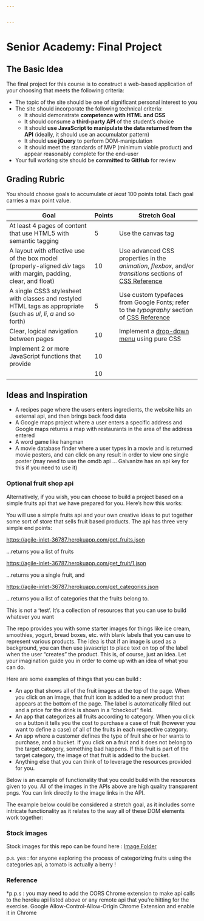 ```yaml
---


---
```


<h1 id="senior-academy-final-project">Senior Academy: Final Project</h1>
<h2 id="the-basic-idea">The Basic Idea</h2>
<p>The final project for this course is to construct a web-based application of your choosing that meets the following criteria:</p>
<ul>
<li>The topic of the site should be one of significant personal interest to you</li>
<li>The site should incorporate the following technical criteria:
<ul>
<li>It should demonstrate <strong>competence with HTML and CSS</strong></li>
<li>It should consume a <strong>third-party API</strong> of the student’s choice</li>
<li>It should <strong>use JavaScript to manipulate the data returned from the API</strong> (ideally, it should use an accumulator pattern)</li>
<li>It should <strong>use jQuery</strong> to perform DOM-manipulation</li>
<li>It should meet the standards of MVP (minimum viable product) and appear reasonably complete for the end-user</li>
</ul>
</li>
<li>Your full working site should be <strong>committed to GitHub</strong> for review</li>
</ul>
<h2 id="grading-rubric">Grading Rubric</h2>
<p>You should choose goals to accumulate <em>at least</em> 100 points total. Each goal carries a max point value.</p>

<table>
<thead>
<tr>
<th>Goal</th>
<th>Points</th>
<th>Stretch Goal</th>
</tr>
</thead>
<tbody>
<tr>
<td>At least 4 pages of content that use HTML5 with semantic tagging</td>
<td>5</td>
<td>Use the canvas tag</td>
</tr>
<tr>
<td>A layout with effective use of the box model (properly-aligned <em>div</em> tags with margin, padding, clear, and float)</td>
<td>10</td>
<td>Use advanced CSS properties in the <em>animation</em>, <em>flexbox</em>, and/or <em>transitions</em> sections of <a href="http://cssreference.io.">CSS Reference</a></td>
</tr>
<tr>
<td>A single CSS3 stylesheet with classes and restyled HTML tags as appropriate (such as <em>ul</em>, <em>li</em>, <em>a</em> and so forth)</td>
<td>5</td>
<td>Use custom typefaces from Google Fonts; refer to the <em>typography</em> section of <a href="http://cssreference.io.">CSS Reference</a></td>
</tr>
<tr>
<td>Clear, logical navigation between pages</td>
<td>10</td>
<td>Implement a <a href="https://codepen.io/philhoyt/pen/ujHzd">drop-down menu</a> using pure CSS</td>
</tr>
<tr>
<td>Implement 2 or more JavaScript functions that provide</td>
<td>10</td>
<td></td>
</tr>
<tr>
<td></td>
<td>10</td>
<td></td>
</tr>
</tbody>
</table><h2 id="ideas-and-inspiration">Ideas and Inspiration</h2>
<ul>
<li>A recipes page where the users enters ingredients, the website hits an external api, and then brings back food data</li>
<li>A Google maps project where a user enters a specific address and Google maps returns a map with restaurants in the area of the address entered</li>
<li>A word game like hangman</li>
<li>A movie database finder where a user types in a movie and is returned movie posters, and can click on any result in order to view one single poster (may need to use the omdb api  … Galvanize has an api key for this if you need to use it)</li>
</ul>
<h3 id="optional-fruit-shop-api">Optional fruit shop api</h3>
<p>Alternatively, if you wish, you can choose to build a project based on a simple fruits api that we have prepared for you. Here’s how this works:</p>
<p>You will use a simple fruits api and your own creative ideas to put together some sort of store that sells fruit based products. The api has three very simple end points:</p>
<p><a href="https://agile-inlet-36787.herokuapp.com/get_fruits.json">https://agile-inlet-36787.herokuapp.com/get_fruits.json</a></p>
<p>…returns you a list of fruits</p>
<p><a href="https://agile-inlet-36787.herokuapp.com/get_fruit/1.json">https://agile-inlet-36787.herokuapp.com/get_fruit/1.json</a></p>
<p>…returns you a single fruit, and</p>
<p><a href="https://agile-inlet-36787.herokuapp.com/get_categories.json">https://agile-inlet-36787.herokuapp.com/get_categories.json</a></p>
<p>…returns you a list of categories that the fruits belong to.</p>
<p>This is not a ‘test’. It’s a collection of resources that you can use to build whatever you want</p>
<p>The repo provides you with some starter images for things like ice cream, smoothies, yogurt, bread boxes, etc. with blank labels that you can use to represent various products. The idea is that if an image is used as a background, you can then use javascript to place text on top of the label when the user “creates” the product. This is, of course, just an idea. Let your imagination guide you in order to come up with an idea of what you can do.</p>
<p>Here are some examples of things that you can build :</p>
<ul>
<li>An app that shows all of the fruit images at the top of the page. When you click on an image, that fruit icon is added to a new product that appears at the bottom of the page. The label is automatically filled out and a price for the drink is shown in a “checkout” field.</li>
<li>An app that categorizes all fruits according to category. When you click on a button it tells you the cost to purchase a case of fruit (however you want to define a case) of all of the fruits in each respective category.</li>
<li>An app where a customer defines the type of fruit she or her wants to purchase, and a bucket. If you click on a fruit and it does not belong to the target category, something bad happens. If this fruit is part of the target category, the image of that fruit is added to the bucket.</li>
<li>Anything else that you can think of to leverage the resources provided for you.</li>
</ul>
<p>Below is an example of functionality that you could build with the resources given to you. All of the images in the APIs above are high quality transparent pngs. You can link directly to the image links in the API.</p>
<p>The example below could be considered a stretch goal, as it includes some intricate functionality as it relates to the way all of these DOM elements work together:</p>
<h3 id="stock-images">Stock images</h3>
<p>Stock images for this repo can be found here : <a href="https://learn.galvanize.com/gSchool/javascript-curriculum/fundamentals/160_Final_Project/fruit_store_images/stock.md">Image Folder</a></p>
<p>p.s. yes : for anyone exploring the process of categorizing fruits using the categories api, a tomato is actually a berry !</p>
<h3 id="reference">Reference</h3>
<p>*p.p.s : you may need to add the CORS Chrome extension to make api calls to the heroku api listed above or any remote api that you’re hitting for the exercise. Google Allow-Control-Allow-Origin Chrome Extension and enable it in Chrome</p>

